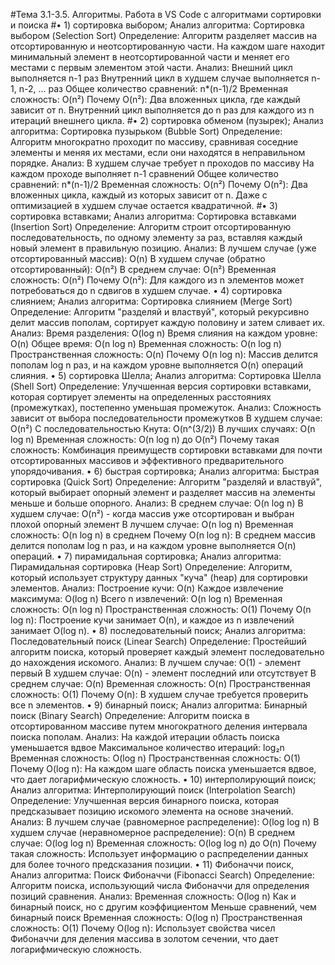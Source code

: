#Тема 3.1-3.5. Алгоритмы. Работа в VS Code с алгоритмами сортировки и поиска
#• 1) сортировка выбором;
Анализ алгоритма: Сортировка выбором (Selection Sort)
Определение: Алгоритм разделяет массив на отсортированную и неотсортированную части. На каждом шаге находит минимальный элемент в неотсортированной части и меняет его местами с первым элементом этой части.
Анализ:
Внешний цикл выполняется n-1 раз
Внутренний цикл в худшем случае выполняется n-1, n-2, ... раз
Общее количество сравнений: n*(n-1)/2
Временная сложность: O(n²)
Почему O(n²): Два вложенных цикла, где каждый зависит от n. Внутренний цикл выполняется до n раз для каждого из n итераций внешнего цикла.
#• 2) сортировка обменом (пузырек);
Анализ алгоритма: Сортировка пузырьком (Bubble Sort)
Определение: Алгоритм многократно проходит по массиву, сравнивая соседние элементы и меняя их местами, если они находятся в неправильном порядке.
Анализ:
В худшем случае требует n проходов по массиву
На каждом проходе выполняет n-1 сравнений
Общее количество сравнений: n*(n-1)/2
Временная сложность: O(n²)
Почему O(n²): Два вложенных цикла, каждый из которых зависит от n. Даже с оптимизацией в худшем случае остается квадратичной.
#• 3) сортировка вставками;
Анализ алгоритма: Сортировка вставками (Insertion Sort)
Определение: Алгоритм строит отсортированную последовательность, по одному элементу за раз, вставляя каждый новый элемент в правильную позицию.
Анализ:
В лучшем случае (уже отсортированный массив): O(n)
В худшем случае (обратно отсортированный): O(n²)
В среднем случае: O(n²)
Временная сложность: O(n²)
Почему O(n²): Для каждого из n элементов может потребоваться до n сдвигов в худшем случае.
• 4) сортировка слиянием;
Анализ алгоритма: Сортировка слиянием (Merge Sort)
Определение: Алгоритм "разделяй и властвуй", который рекурсивно делит массив пополам, сортирует каждую половину и затем сливает их.
Анализ:
Время разделения: O(log n)
Время слияния на каждом уровне: O(n)
Общее время: O(n log n)
Временная сложность: O(n log n)
Пространственная сложность: O(n)
Почему O(n log n): Массив делится пополам log n раз, и на каждом уровне выполняется O(n) операций слияния.
• 5) сортировка Шелла;
Анализ алгоритма: Сортировка Шелла (Shell Sort)
Определение: Улучшенная версия сортировки вставками, которая сортирует элементы на определенных расстояниях (промежутках), постепенно уменьшая промежуток.
Анализ:
Сложность зависит от выбора последовательности промежутков
В худшем случае: O(n²)
С последовательностью Кнута: O(n^(3/2))
В лучших случаях: O(n log n)
Временная сложность: O(n log n) до O(n²)
Почему такая сложность: Комбинация преимуществ сортировки вставками для почти отсортированных массивов и эффективного предварительного упорядочивания.
• 6) быстрая сортировка;
Анализ алгоритма: Быстрая сортировка (Quick Sort)
Определение: Алгоритм "разделяй и властвуй", который выбирает опорный элемент и разделяет массив на элементы меньше и больше опорного.
Анализ:
В среднем случае: O(n log n)
В худшем случае: O(n²) - когда массив уже отсортирован и выбран плохой опорный элемент
В лучшем случае: O(n log n)
Временная сложность: O(n log n) в среднем
Почему O(n log n): В среднем массив делится пополам log n раз, и на каждом уровне выполняется O(n) операций.
• 7) пирамидальная сортировка;
Анализ алгоритма: Пирамидальная сортировка (Heap Sort)
Определение: Алгоритм, который использует структуру данных "куча" (heap) для сортировки элементов.
Анализ:
Построение кучи: O(n)
Каждое извлечение максимума: O(log n)
Всего n извлечений: O(n log n)
Временная сложность: O(n log n)
Пространственная сложность: O(1)
Почему O(n log n): Построение кучи занимает O(n), и каждое из n извлечений занимает O(log n).
• 8) последовательный поиск;
Анализ алгоритма: Последовательный поиск (Linear Search)
Определение: Простейший алгоритм поиска, который проверяет каждый элемент последовательно до нахождения искомого.
Анализ:
В лучшем случае: O(1) - элемент первый
В худшем случае: O(n) - элемент последний или отсутствует
В среднем случае: O(n)
Временная сложность: O(n)
Пространственная сложность: O(1)
Почему O(n): В худшем случае требуется проверить все n элементов.
• 9) бинарный поиск;
Анализ алгоритма: Бинарный поиск (Binary Search)
Определение: Алгоритм поиска в отсортированном массиве путем многократного деления интервала поиска пополам.
Анализ:
На каждой итерации область поиска уменьшается вдвое
Максимальное количество итераций: log₂n
Временная сложность: O(log n)
Пространственная сложность: O(1)
Почему O(log n): На каждом шаге область поиска уменьшается вдвое, что дает логарифмическую сложность.
• 10) интерполирующий поиск;
Анализ алгоритма: Интерполирующий поиск (Interpolation Search)
Определение: Улучшенная версия бинарного поиска, которая предсказывает позицию искомого элемента на основе значений.
Анализ:
В лучшем случае (равномерное распределение): O(log log n)
В худшем случае (неравномерное распределение): O(n)
В среднем случае: O(log log n)
Временная сложность: O(log log n) до O(n)
Почему такая сложность: Использует информацию о распределении данных для более точного предсказания позиции.
• 11) Фибоначчи поиск,
Анализ алгоритма: Поиск Фибоначчи (Fibonacci Search)
Определение: Алгоритм поиска, использующий числа Фибоначчи для определения позиций сравнения.
Анализ:
Временная сложность: O(log n)
Как и бинарный поиск, но с другим коэффициентом
Меньше сравнений, чем бинарный поиск
Временная сложность: O(log n)
Пространственная сложность: O(1)
Почему O(log n): Использует свойства чисел Фибоначчи для деления массива в золотом сечении, что дает логарифмическую сложность.
